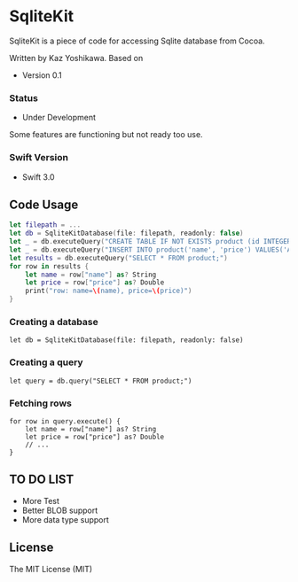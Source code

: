 # SqliteKit

SqliteKit is a piece of code for accessing Sqlite database from Cocoa.

Written by Kaz Yoshikawa.
Based on 

- Version 0.1

### Status
- Under Development

Some features are functioning but not ready too use.

### Swift Version
- Swift 3.0


## Code Usage


```.swift
let filepath = ...
let db = SqliteKitDatabase(file: filepath, readonly: false)
let _ = db.executeQuery("CREATE TABLE IF NOT EXISTS product (id INTEGER AUTO INCREMENT, name VARCHAR(32), price DOUBLE);")
let _ = db.executeQuery("INSERT INTO product('name', 'price') VALUES('Apple', '100');")
let results = db.executeQuery("SELECT * FROM product;")
for row in results {
	let name = row["name"] as? String
	let price = row["price"] as? Double
	print("row: name=\(name), price=\(price)")
}	
```

### Creating a database

```
let db = SqliteKitDatabase(file: filepath, readonly: false)
```

### Creating a query

```
let query = db.query("SELECT * FROM product;")
```

### Fetching rows

```
for row in query.execute() {
	let name = row["name"] as? String
	let price = row["price"] as? Double
	// ...
}
```


## TO DO LIST
- More Test
- Better BLOB support
- More data type support

## License
The MIT License (MIT)

